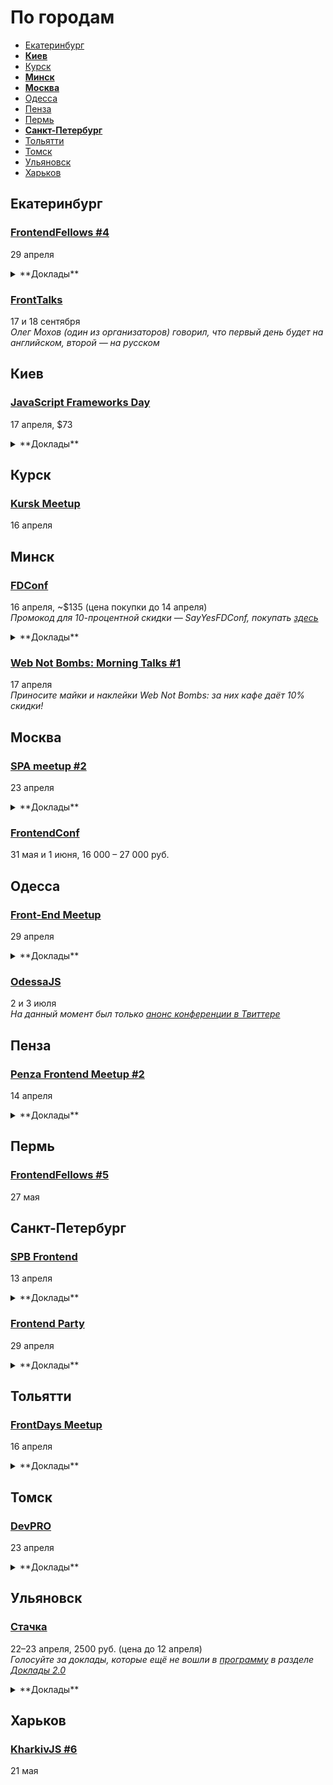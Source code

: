 # По городам

- [Екатеринбург](#Екатеринбург)
- **[Киев](#Киев)**
- [Курск](#Курск)
- **[Минск](#Минск)**
- **[Москва](#Москва)**
- [Одесса](#Одесса)
- [Пенза](#Пенза)
- [Пермь](#Пермь)
- **[Санкт-Петербург](#Санкт-Петербург)**
- [Тольятти](#Тольятти)
- [Томск](#Томск)
- [Ульяновск](#Ульяновск)
- [Харьков](#Харьков)

## Екатеринбург

### [FrontendFellows #4](https://frontendfellows.timepad.ru/event/299129/)

29 апреля

<details>
    <summary>**Доклады**</summary>

    - «Тестирование скриншотами», Олег Мохов (Яндекс)
</details>

### [FrontTalks](http://lanyrd.com/2016/fronttalks2016/)

17 и 18 сентября  
*Олег Мохов (один из организаторов) говорил, что первый день будет на английском, второй — на русском*

## Киев

### [JavaScript Frameworks Day](http://frameworksdays.com/event/js-frameworks-day-2016)

17 апреля, $73

<details>
    <summary>**Доклады**</summary>

    - «Боты: возможно, вам не нужен UI», Андрей Листочкин (MustardLabs)
    - «Acceptance Testing in NodeJS: Tools & Approaches», Михаил Боднарчук (Codegyre)
    - «Борьба с асинхронностью в JS», Максим Климишин (GVMachines Inc.)
    - «Интерактивные декларативные графики на React+D3», Алексей Волков (Rumble)
    - «Real-life React», Роман Якобчук (Lifestreet Media)
    - «Angular Components: все уже за, а вы еще нет?, Сергей Больщиков (Wix)
    - «Offline-first приложение на Reflex», Денис Яремов (Lohika)
    - «ES6 - Just Do It», Алексей Косинский (Gulsy Inc)
    - «Ember.js 2 - Future-friendly ambitious apps, that scale!», Michael North (Levanto Financial)
    - «Life of a pixel: Web rendering performance», Martin Naumann (Archilogic)
    - «Shaders - unlocking the GPU with JavaScript», Martin Naumann (Archilogic)
    - «Spec driven development in Microservices», Никита Галкин (Ciklum)
    - «JS Frameworks в перспективе проекта и бизнеса», Юрий Дадычин (Levi9)
    - «Bundling: you are doing it wrong», Алексей Швайка (Hell Yeah LLC)
    - «Modern JavaScript debugging using DevTools», Umar Hansa (Shazam)
    - «Angular 2. Quickstart», Евгений Сафронов (RIFL Media LLC)
    - «Native JavaScript на мобильных устройствах», Елена Жукова (Upwork/MobiDev)
</details>

## Курск

### [Kursk Meetup](https://github.com/kurskmeetup/meetups)

16 апреля

## Минск

### [FDConf](http://fdconf.by/)

16 апреля, ~$135 (цена покупки до 14 апреля)  
*Промокод для 10-процентной скидки — SayYesFDConf, покупать [здесь](https://bezkassira.by/buy/konferencij_frontend_dev_conf-1120/)*

<details>
    <summary>**Доклады**</summary>

    - «Service Worker: Let Your Web App Feel Like a Native», Viktor Zozuliak (DataXu/RailsReactor)
    - «Dart: питание и сила для вашего проекта», Евгений Гусев (Wrike)
    - «Redux. From twitter hype to production», Вячеслав Пытель и Евгений Терпиль
    - «Анализ производительности web-приложений в 2016 году», Илья Климов (WookieeLabs)
    - «Migrate your React.js application from (m)Observable to Redux​», Владимир Барсуков (​Scrivito)
    - «CCSO — инструмент для минификации CSS, который недавно вернулся к активной разработке. Зачем?», Роман Дворнов (Avito)
    - «Будь первым», Константин Кривленя (Taucraft)
    - «В погоне за производительностью», Денис Мишунов
    - «Пиринговый веб на JavaScript», Денис Глазков
    - «Scalable Angular 2 Application Architecture», Minko Gechev
</details>

### [Web Not Bombs: Morning Talks #1](https://www.facebook.com/events/787367184698396/)

17 апреля  
*Приносите майки и наклейки Web Not Bombs: за них кафе даёт 10% скидки!*

## Москва

### [SPA meetup #2](https://moscow-spa.timepad.ru/event/311590/)

23 апреля

<details>
    <summary>**Доклады**</summary>

    - «Упрощаем «жизнь» в большом проекте», Константин Лебедев (Mail.ru)
    - «МРТ для данных», Анастасия Горячева (Avito)
    - «React Native: одного JS мало (режиссерская версия)», Алексей Андросов (Яндекс)
    - «Чему можно научиться у Dart: переносим подходы из Dart и Angular2 в SPA на JavaScript», Алексей Золотых (Wrike)
</details>

### [FrontendConf](http://frontendconf.ru/)

31 мая и 1 июня, 16 000 – 27 000 руб.

## Одесса

### [Front-End Meetup](http://expertfridays.com/meetups/front-end-meetup-3/)

29 апреля

<details>
    <summary>**Доклады**</summary>

    - «Progressive Web Apps», Тимофей Лавренюк
    - «Системы сборки для фронтенда», Юрий Федоренко
    - «Mediator & Singleton. Подходы к проектированию и разработке архитектуры», Андрей Лазарев
    - «Используем Jade как HTML препроцессор», Владимир Поздняков
</details>

### [OdessaJS](http://odessajs.org/)

2 и 3 июля  
*На данный момент был только [анонс конференции в Твиттере](https://twitter.com/OdessaJS/status/706957901395415040)*

## Пенза

### [Penza Frontend Meetup #2](https://vk.com/pfm_2)

14 апреля

<details>
    <summary>**Доклады**</summary>

    - «Selenium тесты», Александр Павлов (FunCorp)
    - «API. Средства разработки», Сергей Маковеев, (Веб ё студия)
</details>

## Пермь

### [FrontendFellows #5](https://frontendfellows.timepad.ru/event/299132/)

27 мая

## Санкт-Петербург

### [SPB Frontend](https://spb-frontend-events.timepad.ru/event/313480/)

13 апреля

<details>
    <summary>**Доклады**</summary>

    - «Законы в интерфейсах или зачем они нам?», Сергей Густун (Aviasales)
</details>

### [Frontend Party](https://events.yandex.ru/events/meetings/29-april-2016/)

29 апреля

<details>
    <summary>**Доклады**</summary>

    - «Как оформить npm-пакет», Вячеслав Олиянчук (Яндекс)
    - «Тестирование фронтенда своими руками», Сергей Бережной (Яндекс)
    - «Модульная сборка БЭМ-проектов. И никаких bem-tools», Владимир Гриненко (Яндекс)
</details>

## Тольятти

### [FrontDays Meetup](http://frontdays.ru/)

16 апреля

<details>
    <summary>**Доклады**</summary>

    - «React.js и методологии разработки на нём», Алексей Ульянов (Веблайм)
    - «Знакомьтесь, JWT. Что это такое и зачем он нужен?», Михаил Леванов (EPAM)
    - «Оптимизация загрузки тяжелых страниц», Илья Кучмин (Лаборатория свободных решений)
    - «React.js в продакшене», Андрей Захаров (Octoberry)
</details>

## Томск

### [DevPRO](http://devpro.tomsk.ru/)

23 апреля

<details>
    <summary>**Доклады**</summary>

    - «Soft skills сотрудников – залог успешного развития IT-компании», Сергей Дорофеев (Rubius)
    - «Junior to Senior и долина смерти», Стас Елисеев (Userstory)
    - «10 ошибок тестирования программных продуктов», Алексей Архипов (Multipass)
    - «Nanos gigantum humeris insidentes», Ronald Stipek (TapTooiT Inc.)
</details>

## Ульяновск

### [Стачка](http://nastachku.ru/)

22–23 апреля, 2500 руб. (цена до 12 апреля)  
*Голосуйте за доклады, которые ещё не вошли в [программу](http://nastachku.ru/schedule) в разделе [Доклады 2.0](http://nastachku.ru/user_lectures)*

<details>
    <summary>**Доклады**</summary>

    - «HTTP/2: мифы и факты», Бартенев Валентин (NGINX, Inc.)
    - «Можно вообще всё. Раскладка по гриду», Макеев Вадим (Opera)
    - «Тестирование фронтенда: миф или реальность?», Чернобров Михаил (Rambler & Co)
    - «В поисках идеальной ахритектуры ui-проекта», Бабич Татьяна (Simbirsoft)
    - «Пожалуйста, введите ваш пароль. Дважды!», Гайнуллин Артур (Cryptogramm)
    - «UX и UI - почему важно внедрять тестирование на начальных этапах», Ваказов Рамис (SimbirSoft)
    - «Процесс разработки в МоемСкладе: анархия под контролем», Рахимбердиев Аскар (МойСклад)
    - «Взгляд из космоса», Рязанский Сергей (Роскосмос)
    - «Cбор отчетов об ошибках и мониторинг производительности клиентского Javascript», Иноземцев Александр (Headhunter)
    - «Почему нельзя игнорировать GitLab в 2016 году», Немытченко Иван (GitLab)
    - «Что стоит знать о групповой динамике», Савунов Василий (Scrumtrek)
    - «Как мы делаем Банки.ру», Ивлиев Роман (Банки.ру)
    - «Использование File API в Конструкторе Яндекс.Карт», Шмыров Всеволод (Яндекс)
    - «Радости и гадости регрессионного тестирования вёрстки», Малейков Алексей (HTML Academy)
    - «Ренессанс клиентской графики», Корзунов Антон (Яндекс)
    - «CSS-в-JS, HTML-в-JS, ВСЁ-в-JS. Когда всё вокруг JavaScript жить становится гораздо проще», Иванов Алексей (Злые марсиане)
    - «Моя система автоматизированного тестирования», Любин Игорь (auto-testing.ru)
    - «Мониторинг качества работы вашего проекта», Сивко Николай (okmeter.io)
    - «Функциональное реактивное программирование глазами frontend-разработчика», Шебанов Вячеслав (VK)
    - «Применение продвинутых методик функционального тестирования», Конушин Андрей (RSTQB)
    - «Увидеть больше», Беликов Николай (SimbirSoft)
    - «Content based sharding», Кечинов Михаил (REES46)
</details>

## Харьков

### [KharkivJS #6](http://kharkivjs.org/)

21 мая